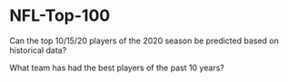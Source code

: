 # NFL-Top-100

Can the top 10/15/20 players of the 2020 season be predicted based on historical data?

What team has had the best players of the past 10 years?

